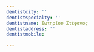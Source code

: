 ```yaml
---
dentistcity: ''
dentistspecialty: ''
dentistname: Σωτηρίου Στέφανος
dentistaddress: ''
dentistmobile: 

---
```

